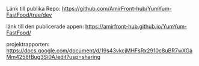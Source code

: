 Länk till publika Repo: https://github.com/AmirFront-hub/YumYum-FastFood/tree/dev

länk till den publicerade appen: https://amirfront-hub.github.io/YumYum-FastFood/

projektrapporten: https://docs.google.com/document/d/19s43vkcjMHFsRx2910c8uBR7wXGaMm4258fBug3Si0A/edit?usp=sharing
